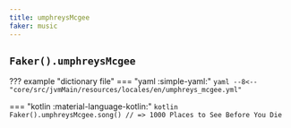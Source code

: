 ```yaml
---
title: umphreysMcgee
faker: music
---
```


## `Faker().umphreysMcgee`

??? example "dictionary file"
    === "yaml :simple-yaml:"
        ```yaml
        --8<-- "core/src/jvmMain/resources/locales/en/umphreys_mcgee.yml"
        ```

=== "kotlin :material-language-kotlin:"
    ```kotlin
    Faker().umphreysMcgee.song() // => 1000 Places to See Before You Die
    ```
